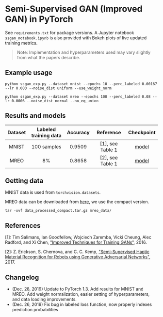 # Semi-Supervised GAN (Improved GAN) in PyTorch

See `requirements.txt` for package versions. A Jupyter notebook `ssgan_notebook.ipynb` is also provided with Bokeh plots of live updated training metrics.

> Note: Implementation and hyperparameters used may vary slightly from what the papers describe. 

## Example usage

```
python ssgan_exp.py --dataset mnist --epochs 10 --perc_labeled 0.00167 --lr 0.003 --noise_dist uniform --use_weight_norm

python ssgan_exp.py --dataset mreo --epochs 100 --perc_labeled 0.08 --lr 0.0006 --noise_dist normal --no_eq_union
```

## Results and models

| Dataset | Labeled training data | Accuracy | Reference    | Checkpoint |
| :-----: | :------------: | :------: | :----------: | :--------: |
| MNIST   | 100 samples    | 0.9509   | [1], see Table 1 | [model](checkpoints/e10_ckpt_ssgan_mnist_perclabeled0,00167_noisesize100_noiseuniform_lr0,003_featmatch1_weightnorm1_gfaNone_equnion1_seed1000.pth) |
| MREO    | 8%             | 0.8658   | [2], see Table 1 | [model](checkpoints/e100_ckpt_ssgan_mreo_perclabeled0,08_noisesize100_noisenormal_lr0,0006_featmatch1_weightnorm0_gfaNone_equnion0_seed1000.pth) |

## Getting data
MNIST data is used from `torchvision.datasets`.

MREO data can be downloaded from [here](https://github.com/Healthcare-Robotics/mr-gan#download-the-mreo-dataset), we use the compact version.

```
tar -xvf data_processed_compact.tar.gz mreo_data/
```

## References
[1]: Tim Salimans, Ian Goodfellow, Wojciech Zaremba, Vicki Cheung, Alec Radford, and Xi Chen, ["Improved Techniques for Training GANs"](https://arxiv.org/abs/1606.03498), 2016.

[2]: Z. Erickson, S. Chernova, and C. C. Kemp, ["Semi-Supervised Haptic Material Recognition for Robots using Generative Adversarial Networks"](https://arxiv.org/abs/1707.02796), 2017.

## Changelog
- (Dec. 28, 2019) Update to PyTorch 1.3. Add results for MNIST and MREO. Add weight normalization, easier setting of hyperparameters, and data loading improvements. 
- (Dec. 26, 2019) Fix bug in labeled loss function, now properly indexes prediction probabilities
